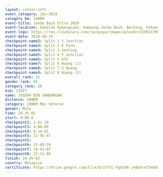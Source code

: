 ```yaml
---
layout: runner-info 
event_category: jbu-2019 
category_km: 100KM 
event-title: Janda Baik Ultra 2019  
event-location: Sekolah Kebangsaan, Kampung Janda Baik, Bentong, Pahang, Malaysia 
event-logo: https://res.cloudinary.com/raceyaya/image/upload/v1569217009/logo/janda-baik_vch1pc.jpg 
event-date: 2019-09-14 
checkpoint-name2: Split 1 Y Junction 
checkpoint-name3: Split 2 E Farm 
checkpoint-name4: Split 3 Genting 
checkpoint-name5: Split 4 Y Junction 
checkpoint-name6: Split 5 ATV 
checkpoint-name7: Split 6 Nuang (1) 
checkpoint-name8: Split 7 G Nuang 
checkpoint-name9: Split 8 Nuang (2) 
overall_rank: 51
gender_rank: 45
category_rank: 20
bib: 12027
name: JOSEPH BIN SANDUNGAN
distance: 100KM
category: 100KM Men Veteran
gender: Male
time: 24-35-02
start: 0-00.0
checkpoint2: 1-01-19
checkpoint3: 4-08-09
checkpoint4: 8-14-52
checkpoint5: 11-45-47
checkpoint5: 
checkpoint6: 15-49-29
checkpoint7: 19-43-07
checkpoint8: 22-12-06
finish: 24-35-02
country: Malaysia
certificate: https://drive.google.com/file/d/1tfSc-PgGnOR-jH4bXref3mVQe8-XQxCk/view?usp=sharing
---
```

